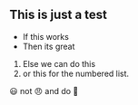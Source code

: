 ## This is just a test 
* If this works 
* Then its great 

1. Else we can do this 
2. or this for the numbered list. 

:smiley:  not :angry: and do :pray:
